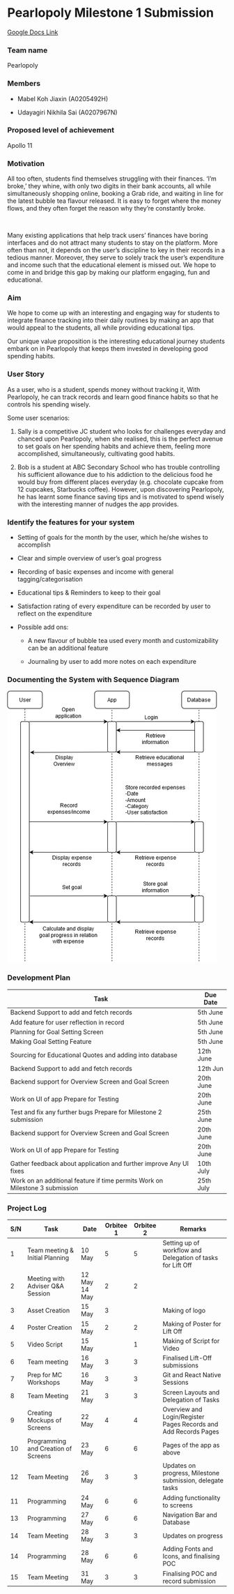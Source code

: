 <h1>Pearlopoly Milestone 1 Submission</h1>

[Google Docs Link](https://docs.google.com/document/d/1RF33jvM1W7EyzeQXQ9VAWzMl5IHEuhBGm4Lj3POhVdY/edit?usp=sharing)

<h3>Team name</h3>

Pearlopoly

<h3>Members</h3>

- Mabel Koh Jiaxin (A0205492H)

- Udayagiri Nikhila Sai (A0207967N)

<h3>Proposed level of achievement</h3>

Apollo 11

<h3>Motivation</h3>


All too often, students find themselves struggling with their finances. ‘I’m broke,’ they whine, with only two digits in their bank accounts, all while simultaneously shopping online, booking a Grab ride, and waiting in line for the latest bubble tea flavour released. It is easy to forget where the money flows, and they often forget the reason why they’re constantly broke.

<br />

Many existing applications that help track users’ finances have boring interfaces and do not attract many students to stay on the platform. More often than not, it depends on the user’s discipline to key in their records in a tedious manner. Moreover, they serve to solely track the user’s expenditure and income such that the educational element is missed out. We hope to come in and bridge this gap by making our platform engaging, fun and educational.

<h3>Aim</h3>
We hope to come up with an interesting and engaging way for students to integrate finance tracking into their daily routines by making an app that would appeal to the students, all while providing educational tips.

<br />

Our unique value proposition is the interesting educational journey students embark on in Pearlopoly that keeps them invested in developing good spending habits.

<h3>User Story</h3>
As a user, who is a student, spends money without tracking it, With Pearlopoly, he can track records and learn good finance habits so that he controls his spending wisely.

<br />

Some user scenarios:

1. Sally is a competitive JC student who looks for challenges everyday and chanced upon Pearlopoly, when she realised, this is the perfect avenue to set goals on her spending habits and achieve them, feeling more accomplished, simultaneously, cultivating good habits.

2. Bob is a student at ABC Secondary School who has trouble controlling his sufficient allowance due to his addiction to the delicious food he would buy from different places everyday (e.g. chocolate cupcake from 12 cupcakes, Starbucks coffee). However, upon discovering Pearlopoly, he has learnt some finance saving tips and is motivated to spend wisely with the interesting manner of nudges the app provides.

<h3>Identify the features for your system</h3>

- Setting of goals for the month by the user, which he/she wishes to accomplish

- Clear and simple overview of user’s goal progress

- Recording of basic expenses and income with general tagging/categorisation

- Educational tips & Reminders to keep to their goal

- Satisfaction rating of every expenditure can be recorded by user to reflect on the expenditure

- Possible add ons:

  - A new flavour of bubble tea used every month and customizability can be an additional feature

  - Journaling by user to add more notes on each expenditure


<h3>Documenting the System with Sequence Diagram</h3>

![Sequence Diagram](https://github.com/Nikhilalalalala/Pearlopoly/blob/master/MilestoneSubmissionImages/Sequence%20diagram.png)

	


<h3>Development Plan</h3>

| Task | Due Date                           | 
|-----|-------------------------------------|
|Backend Support to add and fetch records      | 5th June     | 
|Add feature for user reflection in record     | 5th June     |
| Planning for Goal Setting Screen             | 5th June     | 
|Making Goal Setting Feature                                                         | 5th June  | 
|Sourcing for Educational Quotes and adding into database                            | 12th June |
| Backend Support to add and fetch records                                           | 12th Jun  | 
| Backend support for Overview Screen and Goal Screen                                | 20th June |
| Work on UI of app Prepare for Testing                                              | 20th June |
| Test and fix any further bugs Prepare for Milestone 2 submission                   | 25th June |
| Backend support for Overview Screen and Goal Screen                                | 20th June |
| Work on UI of app Prepare for Testing                                              | 20th June |
| Gather feedback about application and further improve Any UI fixes                 | 10th July |
| Work on an additional feature if time permits Work on Milestone 3 submission       | 25th July |



<h3>Project Log</h3>


| S/N | Task                                | Date            | Orbitee 1 | Orbitee 2 | Remarks                                                          |
|-----|-------------------------------------|-----------------|-----------|-----------|------------------------------------------------------------------|
| 1   | Team meeting & Initial Planning     | 10 May          | 5         | 5         | Setting up of workflow and Delegation of tasks for Lift Off      |
| 2   | Meeting with Adviser Q&A Session    | 12 May  14 May  | 2         | 2         |                                                                  |
| 3   | Asset Creation                      | 15 May          | 3         |           | Making of logo                                                   |
| 4   | Poster Creation                     | 15 May          | 2         | 2         | Making of Poster for Lift Off                                    |
| 5   | Video Script                        | 15 May          |           | 1         | Making of Script for Video                                       |
| 6   | Team meeting                        | 16 May          | 3         | 3         | Finalised Lift-Off submissions                                   |
| 7   | Prep for MC Workshops               | 16 May          | 3         | 3         | Git and React Native Sessions                                    |
| 8   | Team Meeting                        | 21 May          | 3         | 3         | Screen Layouts and Delegation of Tasks                           |
| 9   | Creating Mockups of Screens         | 22 May          | 4         | 4         | Overview and Login/Register Pages Records and Add Records Pages  |
| 10  | Programming and Creation of Screens | 23 May          | 6         | 6         | Pages of the app as above                                        |
| 12  | Team Meeting                        | 26 May          | 3         | 3         | Updates on progress, Milestone submission, delegate tasks        |
| 11  | Programming                         | 24 May          | 6         | 6         | Adding functionality to screens                                  |
| 13  | Programming                         | 27 May          | 6         | 6         | Navigation Bar and Database                                      |
| 14  | Team Meeting                        | 28 May          | 3         | 3         | Updates on progress                                              |
| 14  | Programming                         | 28 May          | 6         | 6         | Adding Fonts and Icons, and finalising POC                       |
| 15  | Team Meeting                        | 31 May          | 3         | 3         | Finalising POC and record submission                             |

